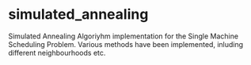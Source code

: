 # simulated_annealing
Simulated Annealing Algoriyhm implementation for the Single Machine Scheduling Problem. Various methods have been implemented, inluding different neighbourhoods etc. 
